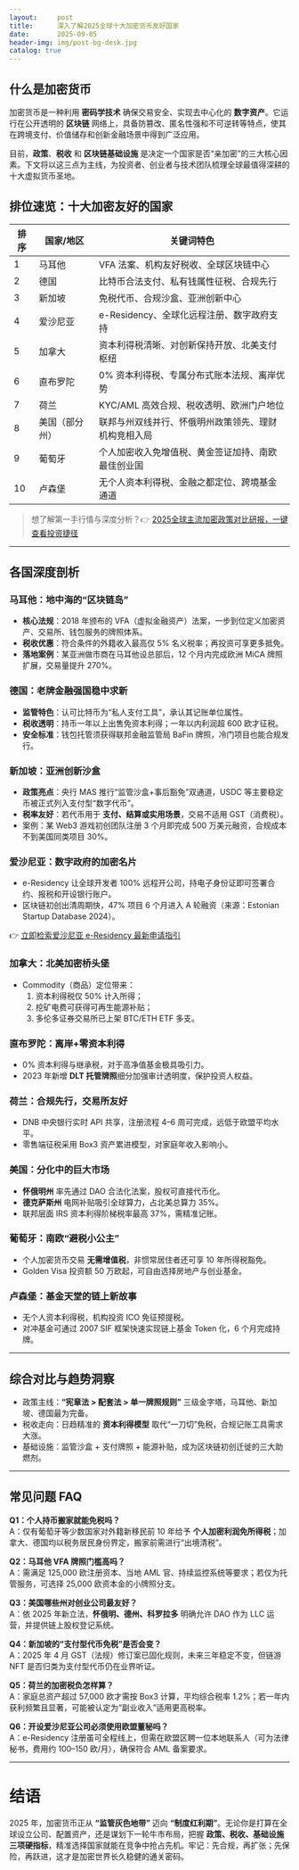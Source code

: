```yaml
---
layout:     post
title:      深入了解2025全球十大加密货币友好国家
date:       2025-09-05
header-img: img/post-bg-desk.jpg
catalog: true
---
```


## 什么是加密货币
加密货币是一种利用 **密码学技术** 确保交易安全、实现去中心化的 **数字资产**。它运行在公开透明的 **区块链** 网络上，具备防篡改、匿名性强和不可逆转等特点，使其在跨境支付、价值储存和创新金融场景中得到广泛应用。

目前，**政策**、**税收** 和 **区块链基础设施** 是决定一个国家是否“亲加密”的三大核心因素。下文将以这三点为主线，为投资者、创业者与技术团队梳理全球最值得深耕的十大虚拟货币圣地。

## 排位速览：十大加密友好的国家
| 排序 | 国家/地区   | 关键词特色                                               |
|----|----------|--------------------------------------------------------|
| 1  | 马耳他     | VFA 法案、机构友好税收、全球区块链中心                              |
| 2  | 德国      | 比特币合法支付、私有钱属性征税、合规先行                            |
| 3  | 新加坡     | 免税代币、合规沙盒、亚洲创新中心                                   |
| 4  | 爱沙尼亚    | e-Residency、全球化远程注册、数字政府支持                             |
| 5  | 加拿大     | 资本利得税清晰、对创新保持开放、北美支付枢纽                          |
| 6  | 直布罗陀    | 0% 资本利得税、专属分布式账本法规、离岸优势                          |
| 7  | 荷兰       | KYC/AML 高效合规、税收透明、欧洲门户地位                           |
| 8  | 美国（部分州）| 联邦与州双线并行、怀俄明州政策领先、理财机构竞相入局                   |
| 9  | 葡萄牙     | 个人加密收入免增值税、黄金签证加持、南欧最佳创业国                     |
| 10 | 卢森堡     | 无个人资本利得税、金融之都定位、跨境基金通道                         |

> 想了解第一手行情与深度分析？👉 [2025全球主流加密政策对比研报，一键查看投资捷径](https://okxdog.com/)

---

## 各国深度剖析

### 马耳他：地中海的“区块链岛”
- **核心法规**：2018 年颁布的 VFA（虚拟金融资产）法案，一步到位定义加密资产、交易所、钱包服务的牌照体系。
- **税收优惠**：符合条件的外籍收入最高仅 5% 名义税率；再投资可享更多抵免。
- **落地案例**：某亚洲做市商在马耳他设总部后，12 个月内完成欧洲 MiCA 牌照扩展，交易量提升 270%。

### 德国：老牌金融强国稳中求新
- **监管特色**：认可比特币为“私人支付工具”，承认其记账单位属性。
- **税收透明**：持币一年以上出售免资本利得；一年以内利润超 600 欧才征税。
- **安全标准**：钱包托管须获得联邦金融监管局 BaFin 牌照，冷门项目也能合规发行。

### 新加坡：亚洲创新沙盒
- **政策亮点**：央行 MAS 推行“监管沙盒+事后豁免”双通道，USDC 等主要稳定币被正式列入支付型“数字代币”。
- **税率友好**：若代币用于 **支付、结算或实用场景**，交易不适用 GST（消费税）。
- 案例：某 Web3 游戏初创团队注册 3 个月即完成 500 万美元融资，合规成本不到美国同类项目 30%。

### 爱沙尼亚：数字政府的加密名片
- e-Residency 让全球开发者 100% 远程开公司，持电子身份证即可签署合约、报税和开设银行账户。
- 区块链初创出清周期快，47% 项目 6 个月进入 A 轮融资（来源：Estonian Startup Database 2024）。

👉 [立即检索爱沙尼亚 e-Residency 最新申请指引](https://okxdog.com/)

### 加拿大：北美加密桥头堡
- Commodity（商品）定位带来：  
  1) 资本利得税仅 50% 计入所得；  
  2) 挖矿电费可获得可再生能源补贴；  
  3) 多伦多证券交易所已上架 BTC/ETH ETF 多支。

### 直布罗陀：离岸+零资本利得
- 0% 资本利得与继承税，对于高净值基金极具吸引力。
- 2023 年新增 **DLT 托管牌照**细分加强审计透明度，保护投资人权益。

### 荷兰：合规先行，交易所友好
- DNB 中央银行实时 API 共享，注册流程 4–6 周可完成，远低于欧盟平均水平。
- 零售端征税采用 Box3 资产累进模型，对家庭年收入影响小。

### 美国：分化中的巨大市场
- **怀俄明州** 率先通过 DAO 合法化法案，股权可直接代币化。
- **德克萨斯州** 电网补贴吸引全球算力，占北美总算力 35%。
- 联邦层面 IRS 资本利得阶梯税率最高 37%，需精准记账。

### 葡萄牙：南欧“避税小公主”
- 个人加密货币交易 **无需增值税**，非惯常居住者还可享 10 年所得税豁免。
- Golden Visa 投资额 50 万欧起，可自由选择房地产与创业基金。

### 卢森堡：基金天堂的链上新故事
- 无个人资本利得税，机构投资 ICO 免征预提税。
- 对冲基金可通过 2007 SIF 框架快速实现链上基金 Token 化，6 个月完成持牌。

---

## 综合对比与趋势洞察
- 政策主线：**“宪章法 > 配套法 > 单一牌照规则”** 三级金字塔，马耳他、新加坡、德国最为完备。
- 税收走向：日趋精准的 **资本利得模型** 取代“一刀切”免税，合规记账工具需求大涨。
- 基础设施：监管沙盒 + 支付牌照 + 能源补贴，成为区块链初创迁徙的三大助燃剂。

---

## 常见问题 FAQ

**Q1：个人持币搬家就能免税吗？**  
A：仅有葡萄牙等少数国家对外籍新移民前 10 年给予 **个人加密利润免所得税**；加拿大、德国均以税务居民身份界定，搬家前需进行“出境清税”。

**Q2：马耳他 VFA 牌照门槛高吗？**  
A：需满足 125,000 欧注册资本、当地 AML 官、持续监控系统等要求；若仅为托管服务，可选择 25,000 欧资本金的小牌照分支。

**Q3：美国哪些州对创业公司最友好？**  
A：依 2025 年新立法，**怀俄明、德州、科罗拉多** 明确允许 DAO 作为 LLC 运营，并提供链上股权登记系统。

**Q4：新加坡的“支付型代币免税”是否会变？**  
A：2025 年 4 月 GST（法规）修订案已固化规则，未来三年稳定不变，但链游 NFT 是否归类为支付型代币仍在业界听证。

**Q5：荷兰的加密税负怎样算？**  
A：家庭总资产超过 57,000 欧才需按 Box3 计算，平均综合税率 1.2%；若一年内获利频繁且显著，可能被认定为“副业收入”适用更高税率。

**Q6：开设爱沙尼亚公司必须使用欧盟董秘吗？**  
A：e-Residency 注册虽可全程线上，但需在欧盟区聘一位本地联系人（可为法律秘书，费用约 100–150 欧/月），确保符合 AML 备案要求。

---

# 结语  
2025 年，加密货币正从 **“监管灰色地带”** 迈向 **“制度红利期”**。无论你是打算在全球设立公司、配置资产，还是谋划下一轮牛市布局，把握 **政策、税收、基础设施三项硬指标**，精准选择国家就能在竞争中抢占先机。牢记：先合规，再扩张；先保险，再跃进，这才是加密世界长久稳健的通关密码。